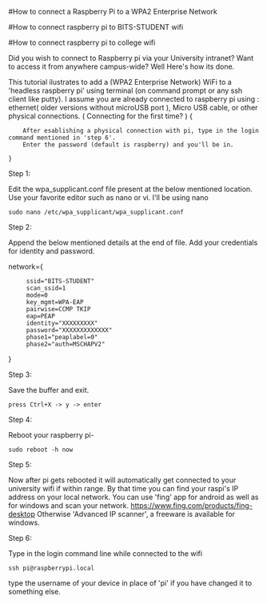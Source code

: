 #How to connect a Raspberry Pi to a WPA2 Enterprise Network

#How to connect raspberry pi to BITS-STUDENT wifi

#How to connect raspberry pi to college wifi


Did you wish to connect to Raspberry pi via your University intranet?
Want to access it from anywhere campus-wide?
Well Here's how its done.

This tutorial ilustrates to add a (WPA2 Enterprise Network) WiFi to a 'headless raspberry pi' using terminal (on command prompt or any ssh client like putty). I assume you are already connected to raspberry pi using : ethernet( older versions without microUSB port ), Micro USB cable, or other physical connections.
( Connecting for the first time? )
	{
		
		After esablishing a physical connection with pi, type in the login command mentioned in 'step 6'.
		Enter the password (default is raspberry) and you'll be in. 
		
	}

Step 1:

Edit the wpa_supplicant.conf file present at the below mentioned location. Use your favorite editor such as nano or vi. I'll be using nano

	sudo nano /etc/wpa_supplicant/wpa_supplicant.conf

Step 2:

Append the below mentioned details at the end of file.
Add your credentials for identity and password.


network={

         ssid="BITS-STUDENT"
         scan_ssid=1
         mode=0
         key_mgmt=WPA-EAP
         pairwise=CCMP TKIP
         eap=PEAP
         identity="XXXXXXXXX"
         password="XXXXXXXXXXXXX"
         phase1="peaplabel=0"
         phase2="auth=MSCHAPV2"
}

Step 3:

Save the buffer and exit.

	press Ctrl+X -> y -> enter

Step 4:

Reboot your raspberry pi-

	sudo reboot -h now

Step 5:

Now after pi gets rebooted it will automatically get connected to your university wifi if within range.
By that time you can find your raspi's IP address on your local network.
You can use 'fing' app for android as well as for windows and scan your network.
https://www.fing.com/products/fing-desktop
Otherwise 'Advanced IP scanner', a freeware is available for windows.

Step 6:

Type in the login command line while connected to the wifi

	ssh pi@raspberrypi.local

type the username of your device in place of 'pi' if you have changed it to something else.
